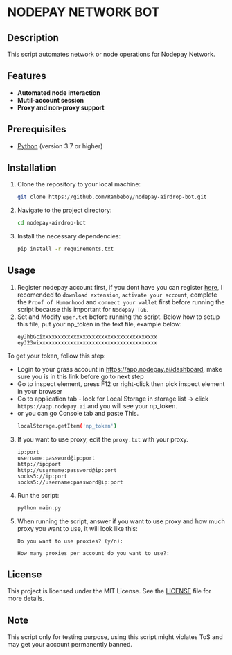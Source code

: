 # NODEPAY NETWORK BOT

## Description
This script automates network or node operations for Nodepay Network.

## Features
- **Automated node interaction**
- **Mutil-account session**
- **Proxy and non-proxy support**

## Prerequisites
- [Python](https://www.python.org/) (version 3.7 or higher)

## Installation

1. Clone the repository to your local machine:
   ```bash
   git clone https://github.com/Rambeboy/nodepay-airdrop-bot.git
   ```
2. Navigate to the project directory:
   ```bash
   cd nodepay-airdrop-bot
   ```
4. Install the necessary dependencies:
   ```bash
   pip install -r requirements.txt
   ```

## Usage

1. Register nodepay account first, if you dont have you can register [here](https://app.nodepay.ai/register), I recomended to `download extension`, `activate your account`, complete the `Proof of Humanhood` and `connect your wallet` first before running the script because this important for `Nodepay TGE`.
2. Set and Modify `user.txt` before running the script. Below how to setup this file, put your np_token in the text file, example below:
	```
	eyJhbGcixxxxxxxxxxxxxxxxxxxxxxxxxxxxxxxxxxxxx
	eyJ23wixxxxxxxxxxxxxxxxxxxxxxxxxxxxxxxxxxxxxx
	```
To get your token, follow this step:
- Login to your grass account in https://app.nodepay.ai/dashboard, make sure you is in this link before go to next step
- Go to inspect element, press F12 or right-click then pick inspect element in your browser
- Go to application tab - look for Local Storage in storage list -> click `https://app.nodepay.ai` and you will see your np_token.
- or you can go Console tab and paste This.
  ```bash
  localStorage.getItem('np_token')
  ```
3. If you want to use proxy, edit the `proxy.txt` with your proxy.
   ```
   ip:port
   username:password@ip:port
   http://ip:port
   http://username:password@ip:port
   socks5://ip:port
   socks5://username:password@ip:port
   ```
4. Run the script:
	```bash
	python main.py
	```
5. When running the script, answer if you want to use proxy and how much proxy you want to use, it will look like this:
	```
 	Do you want to use proxies? (y/n): 

 	```
	```
	How many proxies per account do you want to use?: 
	```
## License

This project is licensed under the MIT License. See the [LICENSE](LICENSE) file for more details.

## Note
This script only for testing purpose, using this script might violates ToS and may get your account permanently banned.
